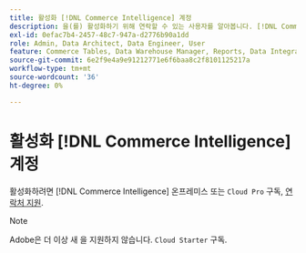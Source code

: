 ```yaml
---
title: 활성화 [!DNL Commerce Intelligence] 계정
description: 을(를) 활성화하기 위해 연락할 수 있는 사용자를 알아봅니다. [!DNL Commerce Intelligence] 계정입니다.
exl-id: 0efac7b4-2457-48c7-947a-d2776b90a1dd
role: Admin, Data Architect, Data Engineer, User
feature: Commerce Tables, Data Warehouse Manager, Reports, Data Integration
source-git-commit: 6e2f9e4a9e91212771e6f6baa8c2f8101125217a
workflow-type: tm+mt
source-wordcount: '36'
ht-degree: 0%

---
```


# 활성화 [!DNL Commerce Intelligence] 계정

활성화하려면 [!DNL Commerce Intelligence] 온프레미스 또는 `Cloud Pro` 구독, [연락처 지원](https://experienceleague.adobe.com/docs/commerce-knowledge-base/kb/troubleshooting/miscellaneous/mbi-service-policies.html).

>[!NOTE]
>
>Adobe은 더 이상 새 을 지원하지 않습니다. `Cloud Starter` 구독.
